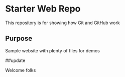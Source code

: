 # Starter Web Repo

This repository is for showing how Git and GitHub work

## Purpose

Sample website with plenty of files for demos

##update

Welcome folks